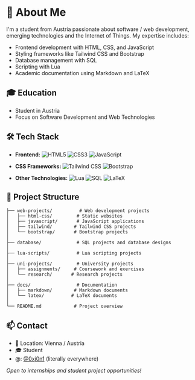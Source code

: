 # 🚀 About Me
I'm a student from Austria passionate about software / web development, emerging technologies and the Internet of Things.
My expertise includes:

- Frontend development with HTML, CSS, and JavaScript
- Styling frameworks like Tailwind CSS and Bootstrap
- Database management with SQL
- Scripting with Lua
- Academic documentation using Markdown and LaTeX

## 🎓 Education
- Student in Austria
- Focus on Software Development and Web Technologies

## 🛠️ Tech Stack
- **Frontend:**
  ![HTML5](https://img.shields.io/badge/-HTML5-E34F26?style=flat-square&logo=html5&logoColor=white)
  ![CSS3](https://img.shields.io/badge/-CSS3-1572B6?style=flat-square&logo=css3)
  ![JavaScript](https://img.shields.io/badge/-JavaScript-F7DF1E?style=flat-square&logo=javascript&logoColor=black)
  
- **CSS Frameworks:**
  ![Tailwind CSS](https://img.shields.io/badge/-Tailwind_CSS-38B2AC?style=flat-square&logo=tailwind-css&logoColor=white)
  ![Bootstrap](https://img.shields.io/badge/-Bootstrap-7952B3?style=flat-square&logo=bootstrap&logoColor=white)

- **Other Technologies:**
  ![Lua](https://img.shields.io/badge/-Lua-2C2D72?style=flat-square&logo=lua)
  ![SQL](https://img.shields.io/badge/-SQL-4479A1?style=flat-square&logo=mysql&logoColor=white)
  ![LaTeX](https://img.shields.io/badge/-LaTeX-008080?style=flat-square&logo=latex&logoColor=white)

## 📂 Project Structure
```
├── web-projects/          # Web development projects
│   ├── html-css/         # Static websites
│   ├── javascript/       # JavaScript applications
│   ├── tailwind/        # Tailwind CSS projects
│   └── bootstrap/       # Bootstrap projects
│
├── database/             # SQL projects and database designs
│
├── lua-scripts/          # Lua scripting projects
│
├── uni-projects/         # University projects
│   ├── assignments/     # Coursework and exercises
│   └── research/       # Research projects
│
├── docs/                 # Documentation
│   ├── markdown/        # Markdown documents
│   └── latex/          # LaTeX documents
│
└── README.md            # Project overview
```

## 📫 Contact
- 📍 Location: Vienna / Austria
- 🎓 Student
- @: [@0xj0n1](https://github.com/0xj0n1) (literally everywhere)

_Open to internships and student project opportunities!_
